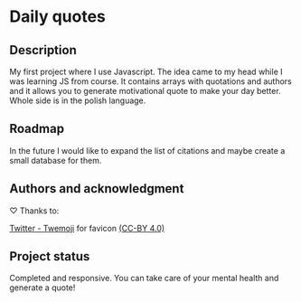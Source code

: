 # Daily quotes

## Description

My first project where I use Javascript. The idea came to my head while I was learning JS from course. It contains arrays with quotations and authors and it allows you to generate motivational quote to make your day better. Whole side is in the polish language.

## Roadmap

In the future I would like to expand the list of citations and maybe create a small database for them.

## Authors and acknowledgment

♡ Thanks to:

[Twitter - Twemoji](https://twemoji.twitter.com/) for favicon [(CC-BY 4.0)](https://creativecommons.org/licenses/by/4.0/)

## Project status

Completed and responsive. You can take care of your mental health and generate a quote!
